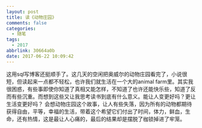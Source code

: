 ```yaml
---
layout: post
title: 读《动物庄园》
comments: false
categories:
  - 随笔
tags:
  - 2017
abbrlink: 30664a0b
date: 2017-06-22 10:09:42
---
```


 这用sql写博客还挺顺手了。这几天的空闲把奥威尔的动物庄园看完了，小说很短，但读起来一点都不轻松，也许我们就生活在一个大的animal farm里。其实我很困惑，有些事即使你知道了真相又能怎样，不知道了也许还能快乐些，知道了反而有些沉重。而想到这些又让我思考读书到底有什么意义。能让人变更好吗？更让生活变更好吗？
 会想动物庄园这个故事，让人有些失落，因为所有的动物都期待获得自由，平等，幸福的生活，带着这个希望它们付出了时间，体力，鲜血，生命，还有热情，这是最让人心痛的，最后的结果却是摆脱了枷锁掉进了牢笼。
